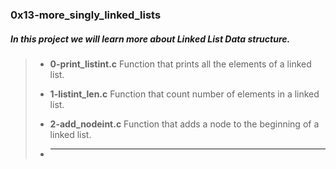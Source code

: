 ### 0x13-more_singly_linked_lists

##### In this project we will learn more about __Linked List__ Data structure.

> - **0-print_listint.c** Function that prints all the elements of a linked list.
>
> - **1-listint_len.c** Function that count number of elements in a linked list.
>
> - **2-add_nodeint.c** Function that adds a node to the beginning of a linked list.
>
> - ****
